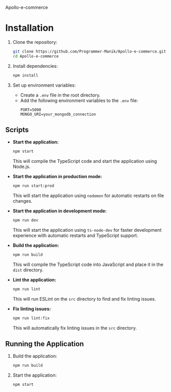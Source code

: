 Apollo-e-commerce
# Installation

1. Clone the repository:

   ```sh
   git clone https://github.com/Programmer-Manik/Apollo-e-commerce.git
   cd Apollo-e-commerce
   ```

2. Install dependencies:

   ```sh
   npm install
   ```

3. Set up environment variables:
   - Create a `.env` file in the root directory.
   - Add the following environment variables to the `.env` file:
     ```env
     PORT=5000
     MONGO_URI=your_mongodb_connection
     ```

## Scripts

- **Start the application:**

  ```sh
  npm start
  ```

  This will compile the TypeScript code and start the application using Node.js.

- **Start the application in production mode:**

  ```sh
  npm run start:prod
  ```

  This will start the application using `nodemon` for automatic restarts on file changes.

- **Start the application in development mode:**

  ```sh
  npm run dev
  ```

  This will start the application using `ts-node-dev` for faster development experience with automatic restarts and TypeScript support.

- **Build the application:**

  ```sh
  npm run build
  ```

  This will compile the TypeScript code into JavaScript and place it in the `dist` directory.

- **Lint the application:**

  ```sh
  npm run lint
  ```

  This will run ESLint on the `src` directory to find and fix linting issues.

- **Fix linting issues:**
  ```sh
  npm run lint:fix
  ```
  This will automatically fix linting issues in the `src` directory.

## Running the Application

1. Build the application:

   ```sh
   npm run build
   ```

2. Start the application:

   ```sh
   npm start
   ```

